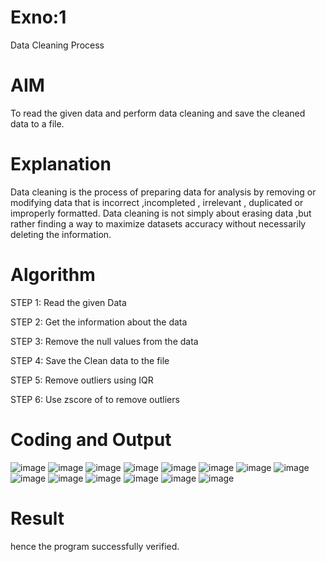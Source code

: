# Exno:1
Data Cleaning Process

# AIM
To read the given data and perform data cleaning and save the cleaned data to a file.

# Explanation
Data cleaning is the process of preparing data for analysis by removing or modifying data that is incorrect ,incompleted , irrelevant , duplicated or improperly formatted. Data cleaning is not simply about erasing data ,but rather finding a way to maximize datasets accuracy without necessarily deleting the information.

# Algorithm
STEP 1: Read the given Data

STEP 2: Get the information about the data

STEP 3: Remove the null values from the data

STEP 4: Save the Clean data to the file

STEP 5: Remove outliers using IQR

STEP 6: Use zscore of to remove outliers

# Coding and Output
![image](https://github.com/Shashank2006offl/exno1/assets/147140026/2b66c853-357a-4cc6-9a74-d5149f1a5aa6)
![image](https://github.com/Shashank2006offl/exno1/assets/147140026/96b94577-0fbc-48e1-b485-655c39f657ee)
![image](https://github.com/Shashank2006offl/exno1/assets/147140026/ae195e8b-ce4b-4ec7-bcf9-79361f97a095)
![image](https://github.com/Shashank2006offl/exno1/assets/147140026/af415e44-a5fa-4a56-8772-90f82c415cf4)
![image](https://github.com/Shashank2006offl/exno1/assets/147140026/ca681e35-4c42-465c-bef2-71e4eb22ba8e)
![image](https://github.com/Shashank2006offl/exno1/assets/147140026/7d3bb6ba-808a-471f-99db-b6bd1a72175a)
![image](https://github.com/Shashank2006offl/exno1/assets/147140026/431116a3-c008-41a3-a05b-d0377fee920e)
![image](https://github.com/Shashank2006offl/exno1/assets/147140026/1634002c-b5d4-4f0a-bbe0-4cb16ef5be3b)
![image](https://github.com/Shashank2006offl/exno1/assets/147140026/2df277bf-e750-4ef5-9a73-e3485d962fbf)
![image](https://github.com/Shashank2006offl/exno1/assets/147140026/acd6f2aa-95f4-4d29-9d59-4c03289d7ca7)
![image](https://github.com/Shashank2006offl/exno1/assets/147140026/c07af244-a293-472e-93fc-f9bec8d840b5)
![image](https://github.com/Shashank2006offl/exno1/assets/147140026/4974577a-01c3-4c96-8808-5ddea7cd8b32)
![image](https://github.com/Shashank2006offl/exno1/assets/147140026/1802477f-dbf2-4b26-90bf-59686ec1152d)
![image](https://github.com/Shashank2006offl/exno1/assets/147140026/416a8419-af81-430c-81e4-4f6e037a5a20)


# Result
hence the program successfully verified.
